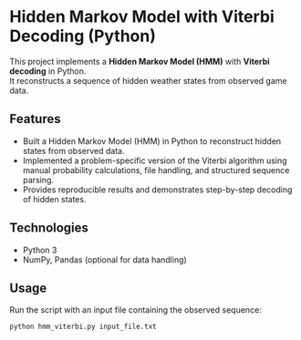# Hidden Markov Model with Viterbi Decoding (Python)

This project implements a **Hidden Markov Model (HMM)** with **Viterbi decoding** in Python.  
It reconstructs a sequence of hidden weather states from observed game data.

## Features
- Built a Hidden Markov Model (HMM) in Python to reconstruct hidden states from observed data.  
- Implemented a problem-specific version of the Viterbi algorithm using manual probability calculations, file handling, and structured sequence parsing.  
- Provides reproducible results and demonstrates step-by-step decoding of hidden states.  

## Technologies
- Python 3
- NumPy, Pandas (optional for data handling)

## Usage
Run the script with an input file containing the observed sequence:

```bash
python hmm_viterbi.py input_file.txt
